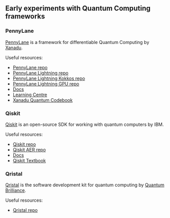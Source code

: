 ## Early experiments with Quantum Computing frameworks


### PennyLane

[PennyLane](https://pennylane.ai) is a framework for differentiable Quantum Computing by [Xanadu](https://xanadu.ai).

Useful resources:
* [PennyLane repo](https://github.com/pennyLaneAI/pennylane)
* [PennyLane Lightning repo](https://github.com/PennyLaneAI/pennylane)
* [PennyLane Lightning Kokkos repo](https://github.com/PennyLaneAI/pennylane-kokkos)
* [PennyLane Lightning GPU repo](https://github.com/PennyLaneAI/pennylane-gpu)
* [Docs](https://docs.pennylane.ai)
* [Learning Centre](https://pennylane.ai/qml/)
* [Xanadu Quantum Codebook](https://codebook.xanadu.ai)


### Qiskit

[Qiskit](https://qiskit.org/) is an open-source SDK for working with quantum computers by IBM.

Useful resources:
* [Qiskit repo](https://github.com/qiskit/qiskit)
* [Qiskit AER repo](https://github.com/qiskit/qiskit-aer)
* [Docs](https://qiskit.org/documentation)
* [Qiskit Textbook](https://qiskit.org/learn)


### Qristal

[Qristal](https://quantumbrilliance.com/quantum-brilliance-qristal) is the software development kit for quantum computing by [Quantum Brilliance](https://quantumbrilliance.com/).

Useful resources:
* [Qristal repo](https://gitlab.com/qbau/software-and-apps/public/QBSDK)


